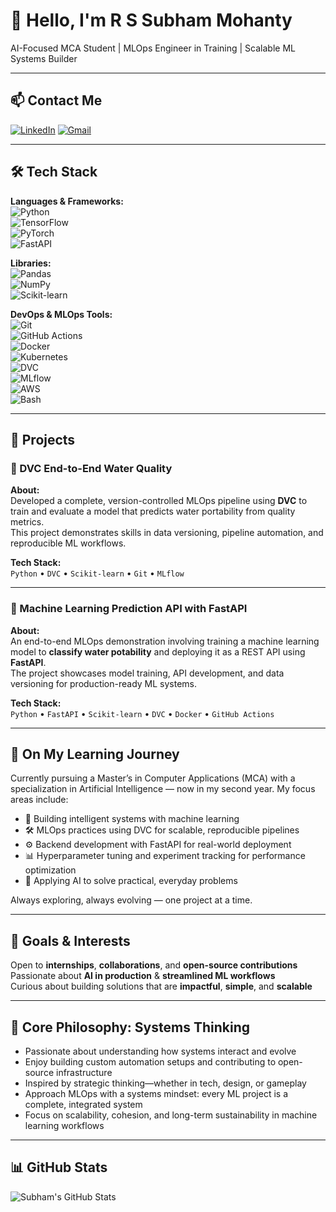 # 👋 Hello, I'm R S Subham Mohanty

AI-Focused MCA Student | MLOps Engineer in Training | Scalable ML Systems Builder

---

## 📫 Contact Me

[![LinkedIn](https://img.shields.io/badge/-LinkedIn-0A66C2?logo=linkedin&logoColor=white&style=for-the-badge)](https://www.linkedin.com/in/rssubhammohanty)
[![Gmail](https://img.shields.io/badge/-Gmail-D14836?logo=gmail&logoColor=white&style=for-the-badge)](mailto:rssubham121@gmail.com)

---

## 🛠️ Tech Stack

**Languages & Frameworks:**  
![Python](https://img.shields.io/badge/-Python-3776AB?logo=python&logoColor=white&style=flat)  
![TensorFlow](https://img.shields.io/badge/-TensorFlow-FF6F00?logo=tensorflow&logoColor=white&style=flat)  
![PyTorch](https://img.shields.io/badge/-PyTorch-EE4C2C?logo=pytorch&logoColor=white&style=flat)  
![FastAPI](https://img.shields.io/badge/-FastAPI-009688?logo=fastapi&logoColor=white&style=flat)

**Libraries:**  
![Pandas](https://img.shields.io/badge/-Pandas-150458?logo=pandas&logoColor=white&style=flat)  
![NumPy](https://img.shields.io/badge/-NumPy-013243?logo=numpy&logoColor=white&style=flat)  
![Scikit-learn](https://img.shields.io/badge/-Scikit--learn-F7931E?logo=scikit-learn&logoColor=white&style=flat)


**DevOps & MLOps Tools:**  
![Git](https://img.shields.io/badge/-Git-F05032?logo=git&logoColor=white&style=flat)  
![GitHub Actions](https://img.shields.io/badge/-GitHub%20Actions-2088FF?logo=github-actions&logoColor=white&style=flat)  
![Docker](https://img.shields.io/badge/-Docker-2496ED?logo=docker&logoColor=white&style=flat)  
![Kubernetes](https://img.shields.io/badge/-Kubernetes-326CE5?logo=kubernetes&logoColor=white&style=flat)  
![DVC](https://img.shields.io/badge/-DVC-945DD6?logo=dvc&logoColor=white&style=flat)  
![MLflow](https://img.shields.io/badge/-MLflow-0194E2?logo=mlflow&logoColor=white&style=flat)  
![AWS](https://img.shields.io/badge/-AWS-232F3E?logo=amazon-aws&logoColor=white&style=flat)  
![Bash](https://img.shields.io/badge/-Bash-4EAA25?logo=gnu-bash&logoColor=white&style=flat)

---

## 📌 Projects

### 🔹 DVC End-to-End Water Quality

**About:**  
Developed a complete, version-controlled MLOps pipeline using **DVC** to train and evaluate a model that predicts water portability from quality metrics.  
This project demonstrates skills in data versioning, pipeline automation, and reproducible ML workflows.

**Tech Stack:**  
`Python` • `DVC` • `Scikit-learn` • `Git` • `MLflow`

---

### 🔹 Machine Learning Prediction API with FastAPI

**About:**  
An end-to-end MLOps demonstration involving training a machine learning model to **classify water potability** and deploying it as a REST API using **FastAPI**.  
The project showcases model training, API development, and data versioning for production-ready ML systems.

**Tech Stack:**  
`Python` • `FastAPI` • `Scikit-learn` • `DVC` • `Docker` • `GitHub Actions`

---



## 🚀 On My Learning Journey

Currently pursuing a Master’s in Computer Applications (MCA) with a specialization in Artificial Intelligence — now in my second year. My focus areas include:

- 🤖 Building intelligent systems with machine learning  
- 🛠 MLOps practices using DVC for scalable, reproducible pipelines  
- ⚙ Backend development with FastAPI for real-world deployment  
- 📊 Hyperparameter tuning and experiment tracking for performance optimization  
- 🧠 Applying AI to solve practical, everyday problems  

Always exploring, always evolving — one project at a time.

---

## 🎯 Goals & Interests


Open to **internships**, **collaborations**, and **open-source contributions**  
Passionate about **AI in production** & **streamlined ML workflows**  
Curious about building solutions that are **impactful**, **simple**, and **scalable**

---

## 🧠 Core Philosophy: Systems Thinking

- Passionate about understanding how systems interact and evolve  
- Enjoy building custom automation setups and contributing to open-source infrastructure  
- Inspired by strategic thinking—whether in tech, design, or gameplay  
- Approach MLOps with a systems mindset: every ML project is a complete, integrated system  
- Focus on scalability, cohesion, and long-term sustainability in machine learning workflows

---

## 📊 GitHub Stats

![Subham's GitHub Stats](https://github-readme-stats.vercel.app/api?username=RsSubhamMohanty&show_icons=true&theme=radical)






 
